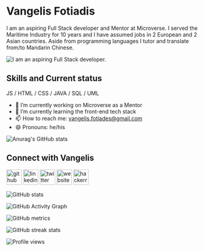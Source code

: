 # Vangelis Fotiadis
I am an aspiring Full Stack developer and Mentor at Microverse. I served the Maritime Industry for 10 years and I have assumed jobs in 2 European and 2 Asian countries. Aside from programming languages I tutor and translate from/to Mandarin Chinese. 

![I am an aspiring Full Stack developer.](https://media.giphy.com/media/4rZA5D22301iMgrUNd/giphy.gif)

## Skills and Current status

  JS / HTML / CSS / JAVA / SQL / UML

- 🔭 I’m currently working on Microverse as a Mentor 
- 🌱 I’m currently learning the front-end tech stack 
- 📫 How to reach me: vangelis.fotiades@gmail.com 
- 😄 Pronouns: he/his 

![Anurag's GitHub stats](https://github-readme-stats.vercel.app/api?username=vangelif&show_icons=true&theme=gruvbox)

## Connect with Vangelis


[<img src='https://cdn.jsdelivr.net/npm/simple-icons@3.0.1/icons/github.svg' alt='github' height='40'>](https://github.com/https://github.com/vangelif)  [<img src='https://cdn.jsdelivr.net/npm/simple-icons@3.0.1/icons/linkedin.svg' alt='linkedin' height='40'>](https://www.linkedin.com/in/https://www.linkedin.com/in/vangfot//)  [<img src='https://cdn.jsdelivr.net/npm/simple-icons@3.0.1/icons/twitter.svg' alt='twitter' height='40'>](https://twitter.com/https://twitter.com/vangfot)  [<img src='https://cdn.jsdelivr.net/npm/simple-icons@3.0.1/icons/icloud.svg' alt='website' height='40'>](https://vangelis.website/)  [<img src='https://cdn.jsdelivr.net/npm/simple-icons@3.0.1/icons/hackerrank.svg' alt='hackerrank' height='40'>](https://www.hackerrank.com/ev_fotiades)  


![GitHub stats](https://github-readme-stats.vercel.app/api?username=https://github.com/vangelif&show_icons=true)  

![GitHub Activity Graph](https://activity-graph.herokuapp.com/graph?username=https://github.com/vangelif)  

![GitHub metrics](https://metrics.lecoq.io/https://github.com/vangelif)  

![GitHub streak stats](https://streak-stats.demolab.com/?user=https://github.com/vangelif)  

![Profile views](https://gpvc.arturio.dev/https://github.com/vangelif)  
